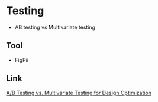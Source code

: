 # Testing

- AB testing vs Multivariate testing

## Tool

- FigPii

## Link

[A/B Testing vs. Multivariate Testing for Design Optimization](https://youtu.be/fp6UWlZm1jk?si=_FPmdahk2vO8MUwk)
